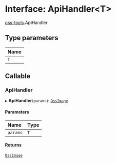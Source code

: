 # Interface: ApiHandler<T\>

[oss-tools](../wiki/oss-tools).ApiHandler

## Type parameters

| Name |
| :------ |
| `T` |

## Callable

### ApiHandler

▸ **ApiHandler**(`params`): [`OssImage`](../wiki/oss-tools.OssImage)

#### Parameters

| Name | Type |
| :------ | :------ |
| `params` | `T` |

#### Returns

[`OssImage`](../wiki/oss-tools.OssImage)
